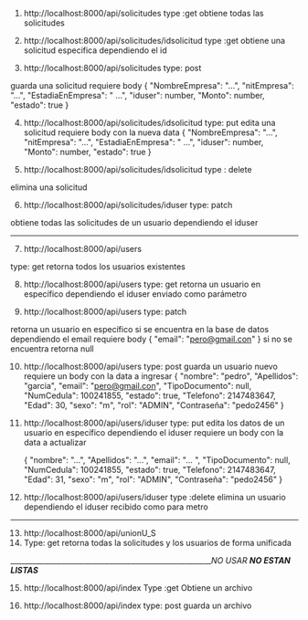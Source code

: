 1.	http://localhost:8000/api/solicitudes
type :get
obtiene todas las solicitudes

2.	http://localhost:8000/api/solicitudes/idsolicitud
type :get
obtiene una solicitud especifica dependiendo el id


3.	http://localhost:8000/api/solicitudes
type: post 

guarda una solicitud requiere body
{
    "NombreEmpresa": "…",
    "nitEmpresa": "…",
    "EstadiaEnEmpresa": " …",
    "iduser": number,
    "Monto": number,
    "estado": true
}

4.	http://localhost:8000/api/solicitudes/idsolicitud
type: put
edita una solicitud requiere body con la nueva data 
{
    "NombreEmpresa": "…",
    "nitEmpresa": "…",
    "EstadiaEnEmpresa": " …",
    "iduser": number,
    "Monto": number,
    "estado": true
}

5.	http://localhost:8000/api/solicitudes/idsolicitud
type : delete

elimina una solicitud

6.	http://localhost:8000/api/solicitudes/iduser
type: patch

obtiene todas las solicitudes de un usuario dependiendo el iduser
____________________________________________________________________

7.	http://localhost:8000/api/users

type: get
retorna todos los usuarios existentes 

8.	http://localhost:8000/api/users
type: get
retorna un usuario en específico dependiendo el iduser enviado como parámetro 

9.	http://localhost:8000/api/users
type: patch

retorna un usuario en específico si se encuentra en  la base de datos dependiendo el email requiere body
{
    "email": "pero@gmail.con"
}
 si no se encuentra retorna null

10.	 http://localhost:8000/api/users
type: post 
guarda un usuario nuevo requiere un body con la data a ingresar
    {
        "nombre": "pedro",
        "Apellidos": "garcia",
        "email": "pero@gmail.con",
        "TipoDocumento": null,
        "NumCedula": 100241855,
        "estado": true,
        "Telefono": 2147483647,
        "Edad": 30,
        "sexo": "m",
        "rol": "ADMIN",
        "Contraseña": "pedo2456"
    }
11.	http://localhost:8000/api/users/iduser
type: put
edita los datos de un usuario en específico dependiendo el iduser requiere un body con la data a actualizar

    {
        "nombre": "…",
        "Apellidos": "...",
        "email": "… ",
        "TipoDocumento": null,
        "NumCedula": 100241855,
        "estado": true,
        "Telefono": 2147483647,
        "Edad": 31,
        "sexo": "m",
        "rol": "ADMIN",
        "Contraseña": "pedo2456"
    }

12.	http://localhost:8000/api/users/iduser
type :delete
elimina un usuario dependiendo el iduser recibido como para metro 
____________________________________________________________________________________________________

13.	http://localhost:8000/api/unionU_S
14.	Type: get
retorna todas la solicitudes y los usuarios de forma unificada


________________________________________________________NO  USAR __NO ESTAN LISTAS___

15.	http://localhost:8000/api/index
Type :get 
Obtiene un archivo


16.	http://localhost:8000/api/index
type: post
guarda un archivo

